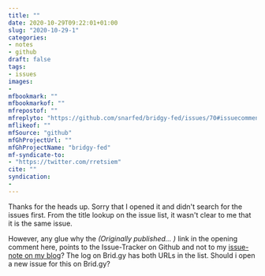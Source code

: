 ```yaml
---
title: ""
date: 2020-10-29T09:22:01+01:00
slug: "2020-10-29-1"
categories:
- notes
- github
draft: false
tags:
- issues
images:
-
mfbookmark: ""
mfbookmarkof: ""
mfrepostof: ""
mfreplyto: "https://github.com/snarfed/bridgy-fed/issues/70#issuecomment-718272394"
mflikeof: ""
mfSource: "github"
mfGhProjectUrl: ""
mfGhProjectName: "bridgy-fed"
mf-syndicate-to:
- "https://twitter.com/rretsiem"
cite: ""
syndication:
-
---
```


Thanks for the heads up. Sorry that I opened it and didn't search for the issues first. From the title lookup on the issue list, it wasn't clear to me that it is the same issue.

However, any glue why the _(Originally published… )_ link in the opening comment here, points to the Issue-Tracker on Github and not to my [issue-note on my blog](https://renem.net/notes/github/2020-10-28-1/)? The log on Brid.gy has both URLs in the list. Should i open a new issue for this on Brid.gy? 

